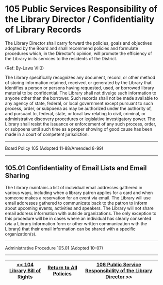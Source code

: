 # 105 Public Services Responsibility of the Library Director / Confidentiality of Library Records

The Library Director shall carry forward the policies, goals and objectives adopted by the Board and shall recommend policies and formulate procedures which, in the Director's opinion, will promote the efficiency of the Library in its services to the residents of the District.

(Ref: By-Laws VII3)

The Library specifically recognizes any document, record, or other method of storing information retained, received, or generated by the Library that identifies a person or persons having requested, used, or borrowed library material to be confidential. The Library shall not divulge such information to anyone other than the borrower. Such records shall not be made available to any agency of state, federal, or local government except pursuant to such process, order, or subpoena as may be authorized under the authority of, and pursuant to, federal, state, or local law relating to civil, criminal, or administrative discovery procedures or legislative investigatory power. The Library shall resist the issuance or enforcement of any such process, order, or subpoena until such time as a proper showing of good cause has been made in a court of competent jurisdiction.

---

Board Policy 105 (Adopted 11-88/Amended 8-99)

---

## 105.01 Confidentiality of Email Lists and Email Sharing

The Library maintains a list of individual email addresses gathered in various ways, including when a library patron applies for a card and when someone makes a reservation for an event via email. The Library will use email addresses gathered to communicate back to the patron to inform about upcoming events, activities and speakers. The Library will not share email address information with outside organizations. The only exception to this procedure will be in cases where an individual has clearly consented (via a Library information form or other written communication with the Library) that their email information can be shared with a specific organization(s).

---

Administrative Procedure 105.01 (Adopted 10-07)

---
[<< 104 Library Bill of Rights](/policies/100-public-services/104.md) | [Return to All Policies](/policies/) | [106 Public Service Responsibility of the Library Director >>](/policies/100-public-services/106.md)
--- | --- | ---
